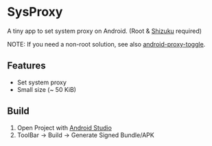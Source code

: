 # SysProxy

A tiny app to set system proxy on Android. (Root & [Shizuku](https://shizuku.rikka.app) required)

NOTE: If you need a non-root solution, see also [android-proxy-toggle](https://github.com/theappbusiness/android-proxy-toggle.git).

## Features

- Set system proxy
- Small size (~ 50 KiB)

## Build

1. Open Project with [Android Studio](https://developer.android.com/studio)
2. ToolBar -> Build -> Generate Signed Bundle/APK
